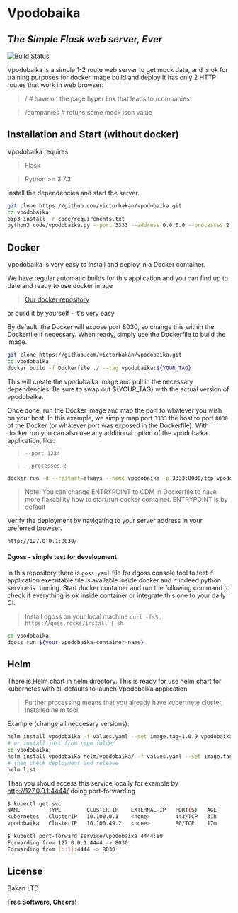 # Vpodobaika
## _The Simple Flask web server, Ever_

![Build Status](https://github.com/victorbakan/vpodobaika/actions/workflows/vpodobaika-main.yaml/badge.svg)

Vpodobaika is a simple 1-2 route web server to get mock data, and is ok for training purposes for docker image build and deploy
It has only 2 HTTP routes that work in web browser: 
> / # have on the page hyper link that leads to /companies

> /companies # retuns some mock json value


## Installation and Start (without docker)

Vpodobaika requires 
> Flask

> Python >= 3.7.3

Install the dependencies and start the server.

```sh
git clone https://github.com/victorbakan/vpodobaika.git
cd vpodobaika
pip3 install -r code/requirements.txt
python3 code/vpodobaika.py --port 3333 --address 0.0.0.0 --processes 2 --debug=true
```

## Docker
Vpodobaika is very easy to install and deploy in a Docker container.

We have regular automatic builds for this application and you can find up to date and ready to use docker image 
> [Our docker repository](https://hub.docker.com/r/bakan/vpodobaika) 

or build it by yourself - it's very easy

By default, the Docker will expose port 8030, so change this within the
Dockerfile if necessary. When ready, simply use the Dockerfile to
build the image.

```sh
git clone https://github.com/victorbakan/vpodobaika.git
cd vpodobaika
docker build -f Dockerfile ./ --tag vpodobaika:${YOUR_TAG}
```

This will create the vpodobaika image and pull in the necessary dependencies.
Be sure to swap out ${YOUR_TAG} with the actual version of vpodobaika.

Once done, run the Docker image and map the port to whatever you wish on
your host. In this example, we simply map port `3333` the host to
port `8030` of the Docker (or whatever port was exposed in the Dockerfile):
With docker run you can also use any additional option of the vpodobaika application, like:
> `--port 1234`

> `--processes 2`

```sh
docker run -d --restart=always --name vpodobaika -p 3333:8030/tcp vpodobaika:latest --port 8030 --processes 2
```
> Note: You can change ENTRYPOINT to CDM in Dockerfile to have more flaxability how to start/run docker container. ENTRYPOINT is by default

Verify the deployment by navigating to your server address in
your preferred browser.

```sh
http://127.0.0.1:8030/
```
#### Dgoss - simple test for development
In this repository there is `goss.yaml` file for dgoss console tool to test if application executable file is available inside docker and if indeed python service is running. Start docker container and run the following command to check if everything is ok inside container or integrate this one to your daily CI. 

> Install dgoss on your local machine
```curl -fsSL https://goss.rocks/install | sh```

```sh
cd vpodobaika
dgoss run ${your-vpodobaika-container-name}
```

## Helm 

There is Helm chart in helm directory. This is ready for use helm chart for kubernetes with all defaults to launch Vpodobaika application

> Further processing means that you already have kubertnete cluster, installed helm tool 

Example (change all neccesary versions):
```sh
helm install vpodobaika -f values.yaml --set image.tag=1.0.9 vpodobaika-1.0.0.tgz
# or install just from repo folder
cd vpodobaika
helm install vpodobaika helm/vpodobaika/ -f values.yaml --set image.tag=1.0.9
# then check deployment and release
helm list
```
Than you shoud access this service locally for example by http://127.0.0.1:4444/ doing port-forwarding
```sh
$ kubectl get svc
NAME         TYPE        CLUSTER-IP    EXTERNAL-IP   PORT(S)   AGE
kubernetes   ClusterIP   10.100.0.1    <none>        443/TCP   31h
vpodobaika   ClusterIP   10.100.49.2   <none>        80/TCP    17m

$ kubectl port-forward service/vpodobaika 4444:80
Forwarding from 127.0.0.1:4444 -> 8030
Forwarding from [::1]:4444 -> 8030
```




## License

Bakan LTD

**Free Software, Cheers!**
